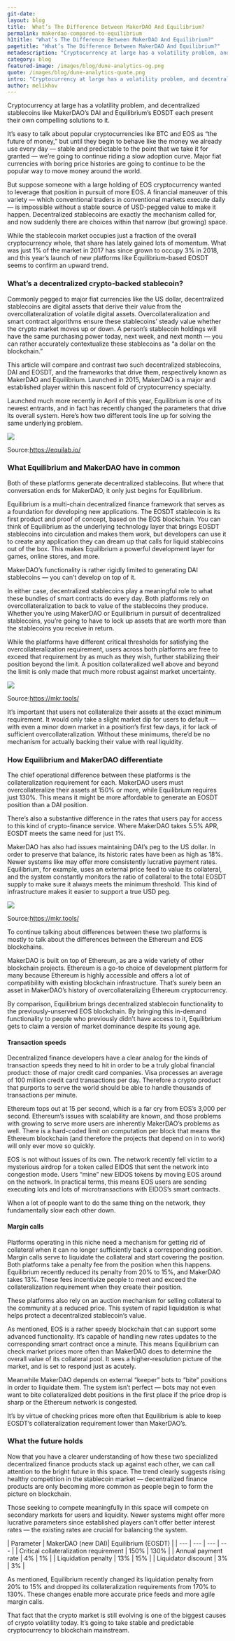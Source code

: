 ```yaml
---
git-date:
layout: blog
title:  What’s The Difference Between MakerDAO And Equilibrium?
permalink: makerdao-compared-to-equilibrium
h1title: "What’s The Difference Between MakerDAO And Equilibrium?"
pagetitle: "What’s The Difference Between MakerDAO And Equilibrium?"
metadescription: "Cryptocurrency at large has a volatility problem, and decentralized stablecoins like MakerDAO’s DAI and Equilibrium’s EOSDT each present their own compelling solutions to it."
category: blog
featured-image: /images/blog/dune-analytics-og.png
quote: /images/blog/dune-analytics-quote.png
intro: "Cryptocurrency at large has a volatility problem, and decentralized stablecoins like MakerDAO’s DAI and Equilibrium’s EOSDT each present their own compelling solutions to it."
author: melikhov
---
```

Cryptocurrency at large has a volatility problem, and decentralized stablecoins like MakerDAO’s DAI and Equilibrium’s EOSDT each present their own compelling solutions to it.

It’s easy to talk about popular cryptocurrencies like BTC and EOS as “the future of money,” but until they begin to behave like the money we already use every day — stable and predictable to the point that we take it for granted — we’re going to continue riding a slow adoption curve. Major fiat currencies with boring price histories are going to continue to be the popular way to move money around the world.

But suppose someone with a large holding of EOS cryptocurrency wanted to leverage that position in pursuit of more EOS. A financial maneuver of this variety — which conventional traders in conventional markets execute daily — is impossible without a stable source of USD-pegged value to make it happen. Decentralized stablecoins are exactly the mechanism called for, and now suddenly there are choices within that narrow (but growing) space.

While the stablecoin market occupies just a fraction of the overall cryptocurrency whole, that share has lately gained lots of momentum. What was just 1% of the market in 2017 has since grown to occupy 3% in 2018, and this year’s launch of new platforms like Equilibrium-based EOSDT seems to confirm an upward trend.

### What’s a decentralized crypto-backed stablecoin?

Commonly pegged to major fiat currencies like the US dollar, decentralized stablecoins are digital assets that derive their value from the overcollateralization of volatile digital assets. Overcollateralization and smart contract algorithms ensure these stablecoins’ steady value whether the crypto market moves up or down. A person’s stablecoin holdings will have the same purchasing power today, next week, and next month — you can rather accurately contextualize these stablecoins as “a dollar on the blockchain.”

This article will compare and contrast two such decentralized stablecoins, DAI and EOSDT, and the frameworks that drive them, respectively known as MakerDAO and Equilibrium. Launched in 2015, MakerDAO is a major and established player within this nascent fold of cryptocurrency specialty.

Launched much more recently in April of this year, Equilibrium is one of its newest entrants, and in fact has recently changed the parameters that drive its overall system. Here’s how two different tools line up for solving the same underlying problem.

![](/images/blog/makerdao-compared2.png)

Source:https://equilab.io/

### What Equilibrium and MakerDAO have in common

Both of these platforms generate decentralized stablecoins. But where that conversation ends for MakerDAO, it only just begins for Equilibrium.

Equilibrium is a multi-chain decentralized finance framework that serves as a foundation for developing new applications. The EOSDT stablecoin is its first product and proof of concept, based on the EOS blockchain. You can think of Equilibrium as the underlying technology layer that brings EOSDT stablecoins into circulation and makes them work, but developers can use it to create any application they can dream up that calls for liquid stablecoins out of the box. This makes Equilibrium a powerful development layer for games, online stores, and more.

MakerDAO’s functionality is rather rigidly limited to generating DAI stablecoins — you can’t develop on top of it.

In either case, decentralized stablecoins play a meaningful role to what these bundles of smart contracts do every day. Both platforms rely on overcollateralization to back to value of the stablecoins they produce. Whether you’re using MakerDAO or Equilibrium in pursuit of decentralized stablecoins, you’re going to have to lock up assets that are worth more than the stablecoins you receive in return.

While the platforms have different critical thresholds for satisfying the overcollateralization requirement, users across both platforms are free to exceed that requirement by as much as they wish, further stabilizing their position beyond the limit. A position collateralized well above and beyond the limit is only made that much more robust against market uncertainty.

![](/images/blog/makerdao-compared1.png)

Source:https://mkr.tools/

It’s important that users not collateralize their assets at the exact minimum requirement. It would only take a slight market dip for users to default — with even a minor down market in a position’s first few days, it  for lack of sufficient overcollateralization. Without these minimums, there’d be no mechanism for actually backing their value with real liquidity.

### How Equilibrium and MakerDAO differentiate

The chief operational difference between these platforms is the collateralization requirement for each. MakerDAO users must overcollateralize their assets at 150% or more, while Equilibrium requires just 130%. This means it might be more affordable to generate an EOSDT position than a DAI position.

There’s also a substantive difference in the rates that users pay for access to this kind of crypto-finance service. Where MakerDAO takes 5.5% APR, EOSDT meets the same need for just 1%.

MakerDAO has also had issues maintaining DAI’s peg to the US dollar. In order to preserve that balance, its historic rates have been as high as 18%. Newer systems like may offer more consistently lucrative payment rates. Equilibrium, for example, uses an external price feed to value its collateral, and the system constantly monitors the ratio of collateral to the total EOSDT supply to make sure it always meets the minimum threshold. This kind of infrastructure makes it easier to support a true USD peg.


![](/images/blog/makerdao-compared3.png)

Source:https://mkr.tools/


To continue talking about differences between these two platforms is mostly to talk about the differences between the Ethereum and EOS blockchains.

MakerDAO is built on top of Ethereum, as are a wide variety of other blockchain projects. Ethereum is a go-to choice of development platform for many because Ethereum is highly accessible and offers a lot of compatibility with existing blockchain infrastructure. That’s surely been an asset in MakerDAO’s history of overcollateralizing Ethereum cryptocurrency.

By comparison, Equilibrium brings decentralized stablecoin functionality to the previously-unserved EOS blockchain. By bringing this in-demand functionality to people who previously didn’t have access to it, Equilibrium gets to claim a version of market dominance despite its young age.

#### Transaction speeds

Decentralized finance developers have a clear analog for the kinds of transaction speeds they need to hit in order to be a truly global financial product: those of major credit card companies. Visa processes an average of 100 million credit card transactions per day. Therefore a crypto product that purports to serve the world should be able to handle thousands of transactions per minute.

Ethereum tops out at 15 per second, which is a far cry from EOS’s 3,000 per second. Ethereum’s issues with scalability are known, and those problems with growing to serve more users are inherently MakerDAO’s problems as well. There is a hard-coded limit on computation per block that means the Ethereum blockchain (and therefore the projects that depend on in to work) will only ever move so quickly.

EOS is not without issues of its own. The network recently fell victim to a mysterious airdrop for a token called EIDOS that sent the network into congestion mode. Users “mine” new EIDOS tokens by moving EOS around on the network. In practical terms, this means EOS users are sending executing lots and lots of microtransactions with EIDOS’s smart contracts.

When a lot of people want to do the same thing on the network, they fundamentally slow each other down.

#### Margin calls

Platforms operating in this niche need a mechanism for getting rid of collateral when it can no longer sufficiently back a corresponding position. Margin calls serve to liquidate the collateral and start covering the position. Both platforms take a penalty fee from the position when this happens. Equilibrium recently reduced its penalty from 20% to 15%, and MakerDAO takes 13%. These fees incentivize people to meet and exceed the collateralization requirement when they create their position.

These platforms also rely on an auction mechanism for selling collateral to the community at a reduced price. This system of rapid liquidation is what helps protect a decentralized stablecoin’s value.

As mentioned, EOS is a rather speedy blockchain that can support some advanced functionality. It’s capable of handling new rates updates to the corresponding smart contract once a minute. This means Equilibrium can check market prices more often than MakerDAO does to determine the overall value of its collateral pool. It sees a higher-resolution picture of the market, and is set to respond just as acutely.

Meanwhile MakerDAO depends on external “keeper” bots to “bite” positions in order to liquidate them. The system isn’t perfect — bots may not even want to bite collateralized debt positions in the first place if the price drop is sharp or the Ethereum network is congested.

It’s by virtue of checking prices more often that Equilibrium is able to keep EOSDT’s collateralization requirement lower than MakerDAO’s.

### What the future holds

Now that you have a clearer understanding of how these two specialized decentralized finance products stack up against each other, we can call attention to the bright future in this space. The trend clearly suggests rising healthy competition in the stablecoin market — decentralized finance products are only becoming more common as people begin to form the picture on blockchain.

Those seeking to compete meaningfully in this space will compete on secondary markets for users and liquidity. Newer systems might offer more lucrative parameters since established players can’t offer better interest rates — the existing rates are crucial for balancing the system.

| Parameter | MakerDAO (new DAI)| Equilibrium (EOSDT) |
| --- | --- | --- | --- |
| Critical collateralization requirement | 150% | 130% |
| Annual payment rate | 4% | 1% |
| Liquidation penalty | 13% | 15% |
| Liquidator discount | 3% | 3% |

As mentioned, Equilibrium recently changed its liquidation penalty from 20% to 15% and dropped its collateralization requirements from 170% to 130%. These changes enable more accurate price feeds and more agile margin calls.

That fact that the crypto market is still evolving is one of the biggest causes of crypto volatility today. It’s going to take stable and predictable cryptocurrency to blockchain mainstream.
